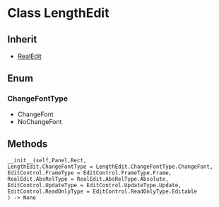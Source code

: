 # Class LengthEdit

## Inherit

* [RealEdit](RealEdit.md)

## Enum

### ChangeFontType

* ChangeFont
* NoChangeFont

## Methods
```
__init__(self,Panel,Rect,
LengthEdit.ChangeFontType = LengthEdit.ChangeFontType.ChangeFont,
EditControl.FrameType = EditControl.FrameType.Frame, 
RealEdit.AbsRelType = RealEdit.AbsRelType.Absolute,
EditControl.UpdateType = EditControl.UpdateType.Update,
EditControl.ReadOnlyType = EditControl.ReadOnlyType.Editable
) -> None
```